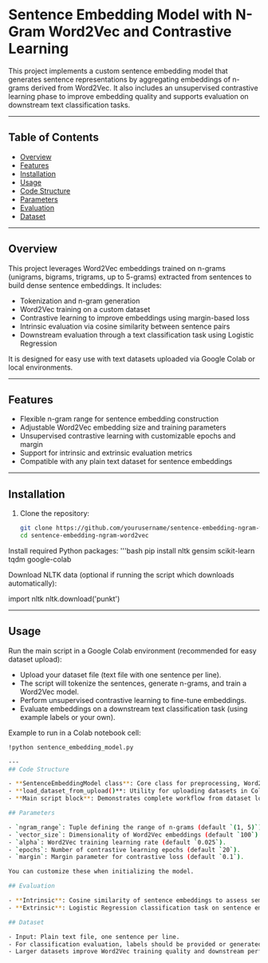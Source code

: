 # Sentence Embedding Model with N-Gram Word2Vec and Contrastive Learning

This project implements a custom sentence embedding model that generates sentence representations by aggregating embeddings of n-grams derived from Word2Vec. It also includes an unsupervised contrastive learning phase to improve embedding quality and supports evaluation on downstream text classification tasks.

---

## Table of Contents

- [Overview](#overview)  
- [Features](#features)  
- [Installation](#installation)  
- [Usage](#usage)  
- [Code Structure](#code-structure)  
- [Parameters](#parameters)  
- [Evaluation](#evaluation)  
- [Dataset](#dataset) 

---

## Overview

This project leverages Word2Vec embeddings trained on n-grams (unigrams, bigrams, trigrams, up to 5-grams) extracted from sentences to build dense sentence embeddings. It includes:  

- Tokenization and n-gram generation  
- Word2Vec training on a custom dataset  
- Contrastive learning to improve embeddings using margin-based loss  
- Intrinsic evaluation via cosine similarity between sentence pairs  
- Downstream evaluation through a text classification task using Logistic Regression  

It is designed for easy use with text datasets uploaded via Google Colab or local environments.

---

## Features

- Flexible n-gram range for sentence embedding construction  
- Adjustable Word2Vec embedding size and training parameters  
- Unsupervised contrastive learning with customizable epochs and margin  
- Support for intrinsic and extrinsic evaluation metrics  
- Compatible with any plain text dataset for sentence embeddings  

---

## Installation

1. Clone the repository:  
   ```bash
   git clone https://github.com/yourusername/sentence-embedding-ngram-word2vec.git
   cd sentence-embedding-ngram-word2vec

Install required Python packages:
'''bash
pip install nltk gensim scikit-learn tqdm google-colab

Download NLTK data (optional if running the script which downloads automatically):

import nltk
nltk.download('punkt')

---

## Usage

Run the main script in a Google Colab environment (recommended for easy dataset upload):

- Upload your dataset file (text file with one sentence per line).
- The script will tokenize the sentences, generate n-grams, and train a Word2Vec model.
- Perform unsupervised contrastive learning to fine-tune embeddings.
- Evaluate embeddings on a downstream text classification task (using example labels or your own).

Example to run in a Colab notebook cell:

```bash
!python sentence_embedding_model.py

---
## Code Structure

- **SentenceEmbeddingModel class**: Core class for preprocessing, Word2Vec training, embedding generation, and contrastive learning.
- **load_dataset_from_upload()**: Utility for uploading datasets in Colab.
- **Main script block**: Demonstrates complete workflow from dataset loading, model training, contrastive learning, to evaluation.

## Parameters

- `ngram_range`: Tuple defining the range of n-grams (default `(1, 5)`).
- `vector_size`: Dimensionality of Word2Vec embeddings (default `100`).
- `alpha`: Word2Vec training learning rate (default `0.025`).
- `epochs`: Number of contrastive learning epochs (default `20`).
- `margin`: Margin parameter for contrastive loss (default `0.1`).

You can customize these when initializing the model.

## Evaluation

- **Intrinsic**: Cosine similarity of sentence embeddings to assess semantic similarity.
- **Extrinsic**: Logistic Regression classification task on sentence embeddings to test practical utility.

## Dataset

- Input: Plain text file, one sentence per line.
- For classification evaluation, labels should be provided or generated accordingly.
- Larger datasets improve Word2Vec training quality and downstream performance.
